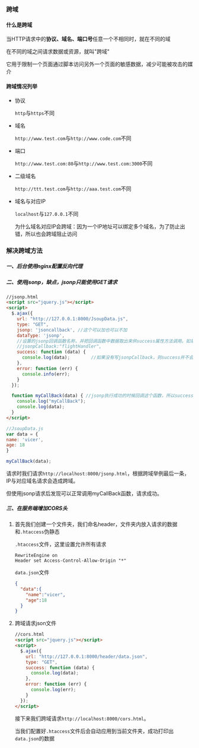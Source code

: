 ### 跨域

#### 什么是跨域

当HTTP请求中的**协议、域名、端口号**任意一个不相同时，就在不同的域

在不同的域之间请求数据或资源，就叫"跨域"

 它用于限制一个页面通过脚本访问另外一个页面的敏感数据，减少可能被攻击的媒介

#### 跨域情况列举

* 协议

  `http`与`https`不同

* 域名

  `http://www.test.com`与`http://www.code.com`不同

* 端口

  `http://www.test.com:80`与`http://www.test.com:3000`不同

* 二级域名

  `http://ttt.test.com`与`http://aaa.test.com`不同

* 域名与对应IP

  `localhost`与`127.0.0.1`不同       

  为什么域名对应IP会跨域：因为一个IP地址可以绑定多个域名，为了防止出错，所以也会跨域阻止访问



### 解决跨域方法

##### 一、后台使用nginx配置反向代理

##### 二、使用jsonp，缺点，jsonp只能使用GET请求

```html
//jsonp.html
<script src="jquery.js"></script>
<script>
  $.ajax({
    url: "http://127.0.0.1:8000/JsoupData.js",
    type: "GET",
    jsonp: 'jsoncallback', //这个可以加也可以不加
    dataType: 'jsonp',
    //设置的jsonp回调函数名称，并把回调函数中数据取出来供success属性方法调用。如果没有设置jsonpCallback则继续调用原来的回调函数。默认为jQuery自动生成的随机函数名，也可以写"?"，jQuery会自动为你处理数据
    //jsonpCallback:"flightHandler",			
    success: function (data) {
      console.log(data);		//如果没有写jsonpCallback，则success并不会回调，只会调用err返回请求状态
    },
    error: function (err) {
      console.info(err);		
    }
  });

  function myCallBack(data) { //jsonp执行成功的时候回调这个函数，所以success函数形同虚设了。
    console.log("myCallBack");
    console.log(data);
  }
</script>
```

```js
//JsoupData.js
var data = {
name: 'vicer',
age: 18
}

myCallBack(data);
```

请求时我们请求`http://localhost:8000/jsonp.html`，根据跨域举例最后一条，IP与对应域名请求会造成跨域。

但使用jsonp请求后发现可以正常调用myCallBack函数，请求成功。

##### 三、在服务端增加CORS头

1. 首先我们创建一个文件夹，我们命名header，文件夹内放入请求的数据和`.htaccess`伪静态

   `.htaccess`文件，这里设置允许所有请求

   ```
   RewriteEngine on
   Header set Access-Control-Allow-Origin "*"
   ```

   `data.json`文件

   ```json
   {
     "data":{
       "name":"vicer",
       "age":18
     }
   }
   ```

   

2. 跨域请求json文件

   ```html
   //cors.html
   <script src="jquery.js"></script>
   <script>
     $.ajax({
       url: "http://127.0.0.1:8000/header/data.json",
       type: "GET",
       success: function (data) {
         console.log(data);
       },
       error: function (err) {
         console.log(err);
       }
     });
   </script>
   ```

   接下来我们跨域请求`http://localhost:8000/cors.html`。

   当我们配置好`.htaccess`文件后会自动应用到当前文件夹，成功打印出`data.json`的数据